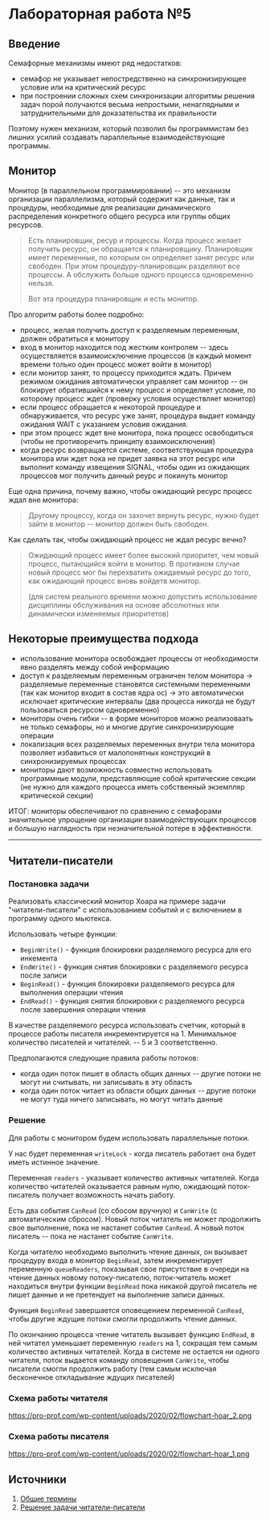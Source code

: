 # Лабораторная работа №5

## Введение

Семафорные механизмы имеют ряд недостатков:

* семафор не указывает непостредственно на синхронизирующее условие или на критический ресурс
* при построении сложных схем синхронизации алгоритмы решения задач порой получаются весьма непростыми, ненаглядными и затруднительными для доказательства их правильности

Поэтому нужен механизм, который позволил бы программистам без лишних усилий создавать параллельные взаимодействующие программы.

## Монитор

Монитор (в параллельном программировании) -- это механизм организации параллелизма, который содержит как данные, так и процедуры, необходимые для реализации динамического распределения конкретного общего ресурса или группы общих ресурсов.

> Есть планировщик, ресур и процессы.
> Когда процесс желает получить ресурс, он обращается к планировщику.
> Планировщик имеет переменные, по которым он определяет занят ресурс или свободен.
> При этом процедуру-планировщик разделяют все процессы.
> А обслужить больше одного процесса одновременно нельзя.
>
> Вот эта процедура планировщик и есть монитор.

Про алгоритм работы более подробно:

* процесс, желая получить доступ к разделяемым переменным, должен обратиться к монитору 
* вход в монитор находится под жестким контролем -- здесь осуществляется взаимоисключение процессов (в каждый момент времени только один процесс может войти в монитор)
* если монитор занят, то процессу приходится ждать. Причем режимом ожидания автоматически управляет сам монитор -- он блокирует обратившийся к нему процесс и определяет условие, по которому процесс ждет (проверку условия осуществляет монитор)
* если процесс обращается к некоторой процедуре и обнаруживается, что ресурс уже занят, процедура выдает команду ожидания WAIT с указанием условия ожидания. 
* при этом процесс ждет вне монитора, пока процесс освободиться (чтобы не противоречить принципу взаимоисключения)
* когда ресурс возвращается системе, соответствующая процедура монитора или ждет пока не придет заявка на этот ресурс или выполнит команду извещения SIGNAL, чтобы один из ожидающих процессов мог получить данный реурс и покинуть монитор

Еще одна причина, почему важно, чтобы ожидающий ресурс процесс ждал вне монитора:

> Другому процессу, когда он захочет вернуть ресурс, нужно будет зайти в монитор -- монитор должен быть свободен.

Как сделать так, чтобы ожидающий процесс не ждал ресурс вечно?

> Ожидающий процесс имеет более высокий приоритет, чем новый процесс, пытающийся войти в монитор. В противном случае новый процесс мог бы перехватить ожидаемый ресурс до того, как ожидающий процесс вновь войдетв монитор.
>
> (для систем реального времени можно допустить использование дисциплины обслуживания на основе абсолютных или динамически изменяемых приоритетов)

## Некоторые преимущества подхода

* использование монитора освобождает процессы от необходимости явно разделять между собой информацию
* доступ к разделяемым переменным ограничен телом монитора -> разделяемые переменные становятся системными переменными (так как монитор входит в состав ядра ос) -> это автоматически исключает критические интервалы (два процесса никогда не будут пользоваться ресурсом одновременно)
* мониторы очень гибки -- в форме мониторов можно реализоваать не только семафоры, но и многие другие синхронизирующие операции
* локализация всех разделяемых переменных внутри тела монитора позволяет избавиться от малопонятных конструкций в синхронизируемых процессах
* мониторы дают возможность совместно использовать программные модули, представляющие собой критические секции (не нужно для каждого процесса иметь собственный экземпляр критической секции)

ИТОГ: мониторы обеспечивают по сравнению с семафорами значительное упрощение организации взаимодействующих процессов и большую наглядность при незначительной потере в эффективности.

------

## Читатели-писатели

### Постановка задачи

Реализовать классический монитор Хоара на примере задачи "читатели-писатели" с использованием событий и с включением в программу одного мьютекса.

Использовать четыре функции:

* `BeginWrite()` - функция блокировки разделяемого ресурса для его инкемента
* `EndWrite()` - функция снятия блокировки с разделяемого ресурса после записи
* `BeginRead()` - функция блокировки разделяемого ресурса для выполнения операции чтения
* `EndRead()` - функция снятия блокировки с разделяемого ресурса после завершения операции чтения

В качестве разделяемого ресурса использовать счетчик, который в процессе работы писателя инкрементируется на 1. Минимальное количество писателей и читателей. -- 5 и 3 соответственно.

Предполагаются следующие правила работы потоков:

* когда один поток пишет в область общих данных -- другие потоки не могут ни считывать, ни записывать в эту область
* когда один поток читает из области общих данных -- другие потоки не могут туда ничего записывать, но могут читать данные

### Решение

Для работы с монитором будем использовать параллельные потоки.

У нас будет переменная `writeLock` - когда писатель работает она будет иметь истинное значение.

Переменная `readers` - указывает количество активных читателей. Когда количество читателей оказывается равным нулю, ожидающий поток-писатель получает возможность начать работу. 

Есть два события `CanRead` (со сбосом вручную) и `CanWrite` (с автоматическим сбросом). Новый поток читатель не может продолжить свое выполнение, пока не настанет событие `CanRead`. А новый поток писатель -- пока не настанет событие `CanWrite`.

Когда читателю необходимо выполнить чтение данных, он вызывает процедуру входа в монитор `BeginRead`, затем инкрементирует переменную `queueReaders`, показывая свое присутствие в очереди на чтение данных новому потоку-писателю, поток-читатель может находиться внутри функции `BeginRead` пока никакой другой писатель не пишет данные и не претендует на выполнение записи данных.

Функция `BeginRead` завершается оповещением переменной `CanRead`, чтобы другие ждущие потоки смогли продолжить чтение данных.

По окончанию процесса чтение читатель вызывает функцию `EndRead`, в ней читател уменьшает переменную `readers` на 1, сокращая тем самым количество активных читателей. Когда в системе не остается ни одного читателя, поток выдается команду оповещения `CanWrite`, чтобы писатели смогли продолжить работу (тем самым исключая бесконечное откладывание ждущих писателей)

### Схема работы читателя

https://pro-prof.com/wp-content/uploads/2020/02/flowchart-hoar_2.png

### Схема работы писателя 

https://pro-prof.com/wp-content/uploads/2020/02/flowchart-hoar_1.png





## Источники

1. [Общие термины](https://studfile.net/preview/5946428/page:72/)
2. [Решение задачи читатели-писатели](https://pro-prof.com/forums/topic/hoar_modelling)